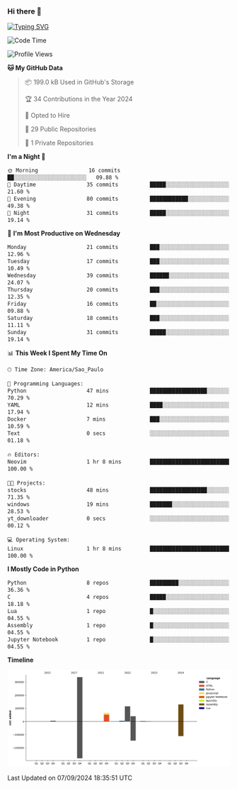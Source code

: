 ### Hi there 👋

<a href="https://git.io/typing-svg"><img src="https://readme-typing-svg.herokuapp.com?font=Fira+Code&duration=2000&pause=100&center=true&vCenter=true&multiline=true&width=720&height=175&lines=Gui's+are+a+lie%2C+they+are+just+front-ends+to+the+shell.;Through+the+shell%2C+I+gain+sudo.;Through+sudo%2C+I+gain+power.;Through+power%2C+I+gain+root.;Through+root%2C+my+chains+are+broken.;uid%3D0+shall+free+me...." alt="Typing SVG" /></a>


<!--START_SECTION:waka-->
![Code Time](http://img.shields.io/badge/Code%20Time-992%20hrs%2056%20mins-blue)

![Profile Views](http://img.shields.io/badge/Profile%20Views-1-blue)

**🐱 My GitHub Data** 

> 📦 199.0 kB Used in GitHub's Storage 
 > 
> 🏆 34 Contributions in the Year 2024
 > 
> 💼 Opted to Hire
 > 
> 📜 29 Public Repositories 
 > 
> 🔑 1 Private Repositories 
 > 
**I'm a Night 🦉** 

```text
🌞 Morning                16 commits          ██░░░░░░░░░░░░░░░░░░░░░░░   09.88 % 
🌆 Daytime                35 commits          █████░░░░░░░░░░░░░░░░░░░░   21.60 % 
🌃 Evening                80 commits          ████████████░░░░░░░░░░░░░   49.38 % 
🌙 Night                  31 commits          █████░░░░░░░░░░░░░░░░░░░░   19.14 % 
```
📅 **I'm Most Productive on Wednesday** 

```text
Monday                   21 commits          ███░░░░░░░░░░░░░░░░░░░░░░   12.96 % 
Tuesday                  17 commits          ███░░░░░░░░░░░░░░░░░░░░░░   10.49 % 
Wednesday                39 commits          ██████░░░░░░░░░░░░░░░░░░░   24.07 % 
Thursday                 20 commits          ███░░░░░░░░░░░░░░░░░░░░░░   12.35 % 
Friday                   16 commits          ██░░░░░░░░░░░░░░░░░░░░░░░   09.88 % 
Saturday                 18 commits          ███░░░░░░░░░░░░░░░░░░░░░░   11.11 % 
Sunday                   31 commits          █████░░░░░░░░░░░░░░░░░░░░   19.14 % 
```


📊 **This Week I Spent My Time On** 

```text
🕑︎ Time Zone: America/Sao_Paulo

💬 Programming Languages: 
Python                   47 mins             ██████████████████░░░░░░░   70.29 % 
YAML                     12 mins             ████░░░░░░░░░░░░░░░░░░░░░   17.94 % 
Docker                   7 mins              ███░░░░░░░░░░░░░░░░░░░░░░   10.59 % 
Text                     0 secs              ░░░░░░░░░░░░░░░░░░░░░░░░░   01.18 % 

🔥 Editors: 
Neovim                   1 hr 8 mins         █████████████████████████   100.00 % 

🐱‍💻 Projects: 
stocks                   48 mins             ██████████████████░░░░░░░   71.35 % 
windows                  19 mins             ███████░░░░░░░░░░░░░░░░░░   28.53 % 
yt_downloader            0 secs              ░░░░░░░░░░░░░░░░░░░░░░░░░   00.12 % 

💻 Operating System: 
Linux                    1 hr 8 mins         █████████████████████████   100.00 % 
```

**I Mostly Code in Python** 

```text
Python                   8 repos             █████████░░░░░░░░░░░░░░░░   36.36 % 
C                        4 repos             █████░░░░░░░░░░░░░░░░░░░░   18.18 % 
Lua                      1 repo              █░░░░░░░░░░░░░░░░░░░░░░░░   04.55 % 
Assembly                 1 repo              █░░░░░░░░░░░░░░░░░░░░░░░░   04.55 % 
Jupyter Notebook         1 repo              █░░░░░░░░░░░░░░░░░░░░░░░░   04.55 % 
```



**Timeline**

![Lines of Code chart](https://raw.githubusercontent.com/Gedankenn/Gedankenn/main/assets/bar_graph.png)


 Last Updated on 07/09/2024 18:35:51 UTC
<!--END_SECTION:waka-->
